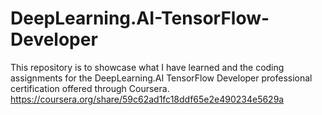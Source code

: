 # DeepLearning.AI-TensorFlow-Developer
This repository is to showcase what I have learned and the coding assignments for the DeepLearning.AI TensorFlow Developer professional certification offered through Coursera.
https://coursera.org/share/59c62ad1fc18ddf65e2e490234e5629a
